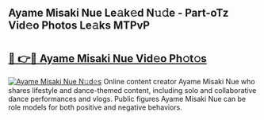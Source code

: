 ## Ayame Misaki Nue Le𝚊k𝚎d N𝚞𝚍e - Part-oTz Vid𝚎o Photos Le𝚊ks MTPvP

# <h2><a href="http://fb4pbiz.evod.top/?m=Ayame+Misaki+Nue">🔗 👉🔴 Ayame Misaki Nue Vid𝚎o Ph𝚘t𝚘s</a></h2>

[![Ayame Misaki Nue N𝚞d𝚎s](https://i.imgur.com/8V9OHl7.gif)](http://fb4pbiz.evod.top/?m=Ayame+Misaki+Nue)
Online content creator Ayame Misaki Nue who shares lifestyle and dance-themed content, including solo and collaborative dance performances and vlogs. Public figures Ayame Misaki Nue can be role models for both positive and negative behaviors. 
